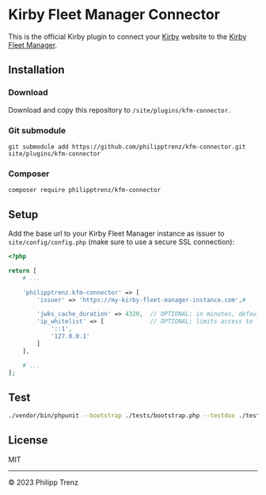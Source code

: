 # Kirby Fleet Manager Connector

This is the official Kirby plugin to connect your [Kirby](https://getkirby.com) website to the [Kirby Fleet Manager](https://github.com/philipptrenz/kirby-fleet-manager).

## Installation

### Download

Download and copy this repository to `/site/plugins/kfm-connector`.

### Git submodule

```
git submodule add https://github.com/philipptrenz/kfm-connector.git site/plugins/kfm-connector
```


### Composer

```
composer require philipptrenz/kfm-connector
```

## Setup

Add the base url to your Kirby Fleet Manager instance as issuer to `site/config/config.php` (make sure to use a secure SSL connection):

```php
<?php

return [
    # ...

    'philipptrenz.kfm-connector' => [
        'issuer' => 'https://my-kirby-fleet-manager-instance.com',#

        'jwks_cache_duration' => 4320,  // OPTIONAL; in minutes, defaults to 3 days
        'ip_whitelist' => [             // OPTIONAL; limits access to listed IPs, if set
            '::1',
            '127.0.0.1'
        ]
    ],

    # ...
];
```

## Test

```bash
./vendor/bin/phpunit --bootstrap ./tests/bootstrap.php --testdox ./tests/suites
```

## License

MIT

---

© 2023 Philipp Trenz
